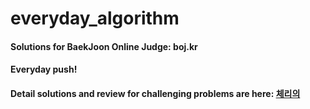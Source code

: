 # everyday_algorithm
#### Solutions for BaekJoon Online Judge: boj.kr
#### Everyday push!
#### Detail solutions and review for challenging problems are here: [체리의](https://blog.naver.com/dbsgp535)
